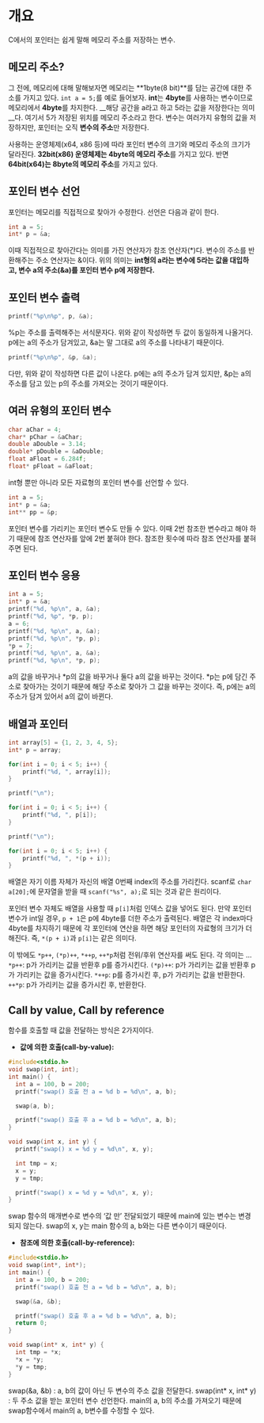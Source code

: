 # **개요**

C에서의 포인터는 쉽게 말해 메모리 주소를 저장하는 변수.

## **메모리 주소?**

그 전에, 메모리에 대해 말해보자면 메모리는 **1byte(8 bit)**를 담는 공간에 대한 주소를 가지고 있다.
`int a = 5;`를 예로 들어보자. **int**는 **4byte**를 사용하는 변수이므로 메모리에서 **4byte**를 차지한다.
__해당 공간을 a라고 하고 5라는 값을 저장한다는 의미__다. 여기서 5가 저장된 위치를 메모리 주소라고 한다.
변수는 여러가지 유형의 값을 저장하지만, 포인터는 오직 **변수의 주소**만 저장한다.

사용하는 운영체제(x64, x86 등)에 따라 포인터 변수의 크기와 메모리 주소의 크기가 달라진다.
**32bit(x86) 운영체제는 4byte의 메모리 주소**를 가지고 있다. 반면 **64bit(x64)는 8byte의 메모리 주소**를 가지고 있다.

## **포인터 변수 선언**

포인터는 메모리를 직접적으로 찾아가 수정한다. 선언은 다음과 같이 한다.
```c
int a = 5;
int* p = &a;
```
이때 직접적으로 찾아간다는 의미를 가진 연산자가 참조 연산자(\*)다.
변수의 주소를 반환해주는 주소 연산자는 &이다.
위의 의미는 **int형의 a라는 변수에 5라는 값을 대입하고, 변수 a의 주소(&a)를 포인터 변수 p에 저장한다.**

## **포인터 변수 출력**

```c
printf("%p\n%p", p, &a);
```
%p는 주소를 출력해주는 서식문자다. 위와 같이 작성하면 두 값이 동일하게 나올거다.
p에는 a의 주소가 담겨있고, &a는 말 그대로 a의 주소를 나타내기 때문이다.
```c
printf("%p\n%p", &p, &a);
```
다만, 위와 같이 작성하면 다른 값이 나온다.
p에는 a의 주소가 담겨 있지만, &p는 a의 주소를 담고 있는 p의 주소를 가져오는 것이기 때문이다.

## **여러 유형의 포인터 변수**

```c
char aChar = 4;
char* pChar = &aChar;
double aDouble = 3.14;
double* pDouble = &aDouble;
float aFloat = 6.284f;
float* pFloat = &aFloat;
```
int형 뿐만 아니라 모든 자료형의 포인터 변수를 선언할 수 있다.
```c
int a = 5;
int* p = &a;
int** pp = &p;
```
포인터 변수를 가리키는 포인터 변수도 만들 수 있다. 이때 2번 참조한 변수라고 해야 하기 때문에 참조 연산자를 앞에 2번 붙혀야 한다.
참조한 횟수에 따라 참조 연산자를 붙혀주면 된다.

## **포인터 변수 응용**

```c
int a = 5;
int* p = &a;
printf("%d, %p\n", a, &a);
printf("%d, %p", *p, p);
a = 6;
printf("%d, %p\n", a, &a);
printf("%d, %p\n", *p, p);
*p = 7;
printf("%d, %p\n", a, &a);
printf("%d, %p\n", *p, p);
```
a의 값을 바꾸거나 \*p의 값을 바꾸거나 둘다 a의 값을 바꾸는 것이다.
\*p는 p에 담긴 주소로 찾아가는 것이기 때문에 해당 주소로 찾아가 그 값을 바꾸는 것이다.
즉, p에는 a의 주소가 담겨 있어서 a의 값이 바뀐다.

## **배열과 포인터**

```c
int array[5] = {1, 2, 3, 4, 5};
int* p = array;

for(int i = 0; i < 5; i++) {
    printf("%d, ", array[i]);
}

printf("\n");

for(int i = 0; i < 5; i++) {
    printf("%d, ", p[i]);
}

printf("\n");

for(int i = 0; i < 5; i++) {
    printf("%d, ", *(p + i));
}
```
배열은 자기 이름 자체가 자신의 배열 0번째 index의 주소를 가리킨다.
scanf로 `char a[20];`에 문자열을 받을 때 `scanf("%s", a);`로 되는 것과 같은 원리이다.

포인터 변수 자체도 배열을 사용할 때 `p[i]`처럼 인덱스 값을 넣어도 된다.
만약 포인터 변수가 int일 경우, `p + 1`은 p에 4byte를 더한 주소가 출력된다.
배열은 각 index마다 4byte를 차지하기 때문에 각 포인터에 연산을 하면 해당 포인터의 자료형의 크기가 더해진다.
즉, `*(p + i)`과 `p[i]`는 같은 의미다.

이 밖에도 `*p++`, `(*p)++`, `*++p`, `++*p`처럼 전위/후위 연산자를 써도 된다.
각 의미는 ...
`*p++`: p가 가리키는 값을 반환후 p를 증가시킨다.
`(*p)++`: p가 가리키는 값을 반환후 p가 가리키는 값을 증가시킨다.
`*++p`: p를 증가시킨 후, p가 가리키는 값을 반환한다.
`++*p`: p가 가리키는 값을 증가시킨 후, 반환한다.

## **Call by value, Call by reference**

함수를 호출할 때 값을 전달하는 방식은 2가지이다.

- **값에 의한 호출(call-by-value):**

```c
#include<stdio.h>
void swap(int, int);
int main() {
  int a = 100, b = 200;
  printf("swap() 호출 전 a = %d b = %d\n", a, b);

  swap(a, b);

  printf("swap() 호출 후 a = %d b = %d\n", a, b);
}

void swap(int x, int y) {
  printf("swap() x = %d y = %d\n", x, y);

  int tmp = x;
  x = y;
  y = tmp;

  printf("swap() x = %d y = %d\n", x, y);
}
```
swap 함수의 매개변수로 변수의 ‘값 만’ 전달되었기 때문에 main에 있는 변수는 변경되지 않는다.
swap의 x, y는 main 함수의 a, b와는 다른 변수이기 때문이다.

- **참조에 의한 호출(call-by-reference):**
```c
#include<stdio.h>
void swap(int*, int*);
int main() {
  int a = 100, b = 200;
  printf("swap() 호출 전 a = %d b = %d\n", a, b);

  swap(&a, &b);

  printf("swap() 호출 후 a = %d b = %d\n", a, b);
  return 0;
}

void swap(int* x, int* y) {
  int tmp = *x;
  *x = *y;
  *y = tmp;
}
```
swap(&a, &b) : a, b의 값이 아닌 두 변수의 주소 값을 전달한다.
swap(int\* x, int\* y) : 두 주소 값을 받는 포인터 변수 선언한다.
main의 a, b의 주소를 가져오기 때문에 swap함수에서 main의 a, b변수를 수정할 수 있다.
